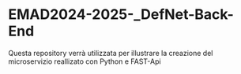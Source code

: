 # EMAD2024-2025-_DefNet-Back-End
Questa repository verrà utilizzata per illustrare la creazione del microservizio reallizato con Python e FAST-Api
